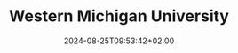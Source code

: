 ---
date: '2024-08-25T09:53:42+02:00' # date in which the content is created - defaults to "today"
title: 'Western Michigan University'
draft: false # set to "true" if you want to hide the content 

university: "Western Michigan University"
year: "2012-2014"
degree: "Master of Science (MS), Computer Science"

---
